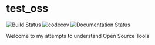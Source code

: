 # test_oss

[![Build Status](https://travis-ci.org/jnkm/test_oss.svg?branch=master)](https://travis-ci.org/jnkm/test_oss)
[![codecov](https://codecov.io/gh/jnkm/test_oss/branch/master/graph/badge.svg)](https://codecov.io/gh/jnkm/test_oss)
[![Documentation Status](https://readthedocs.org/projects/test-oss/badge/?version=latest)](https://test-oss.readthedocs.io/en/latest/?badge=latest)

Welcome to my attempts to understand Open Source Tools
